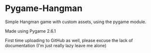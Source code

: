 # Pygame-Hangman
Simple Hangman game with custom assets, using the pygame module.

Made using Pygame 2.6.1

First time uploading to GitHub as well, please excuse the lack of documentation (I'm just really lazy leave me alone)
